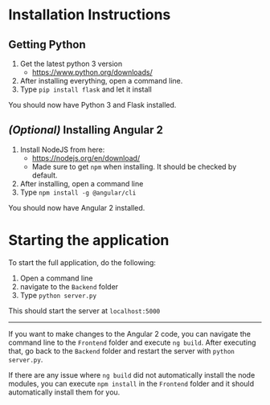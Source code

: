 # Installation Instructions

## Getting Python
1) Get the latest python 3 version
    * https://www.python.org/downloads/
2) After installing everything, open a command line.
3) Type `pip install flask` and let it install

You should now have Python 3 and Flask installed.

## _(Optional)_ Installing Angular 2
1) Install NodeJS from here:
    * https://nodejs.org/en/download/
    * Made sure to get `npm` when installing. It should be checked by default.
2) After installing, open a command line
3) Type `npm install -g @angular/cli`

You should now have Angular 2 installed.

# Starting the application
To start the full application, do the following:

1) Open a command line
2) navigate to the `Backend` folder
3) Type `python server.py`

This should start the server at `localhost:5000`

----
If you want to make changes to the Angular 2 code, you can navigate the command line to the `Frontend` folder and execute `ng build`. After executing that, go back to the `Backend` folder and restart the server with `python server.py`. 

If there are any issue where `ng build` did not automatically install the node modules, you can execute `npm install` in the `Frontend` folder and it should automatically install them for you.